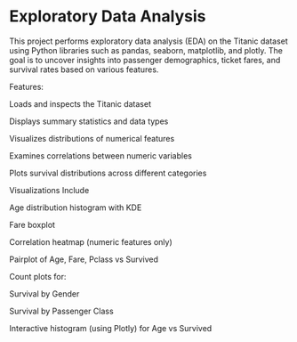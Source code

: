 # Exploratory Data Analysis

This project performs exploratory data analysis (EDA) on the Titanic dataset using Python libraries such as pandas, seaborn, matplotlib, and plotly. The goal is to uncover insights into passenger demographics, ticket fares, and survival rates based on various features.

Features:

Loads and inspects the Titanic dataset

Displays summary statistics and data types

Visualizes distributions of numerical features

Examines correlations between numeric variables

Plots survival distributions across different categories

Visualizations Include

Age distribution histogram with KDE

Fare boxplot

Correlation heatmap (numeric features only)

Pairplot of Age, Fare, Pclass vs Survived

Count plots for:

Survival by Gender

Survival by Passenger Class

Interactive histogram (using Plotly) for Age vs Survived
